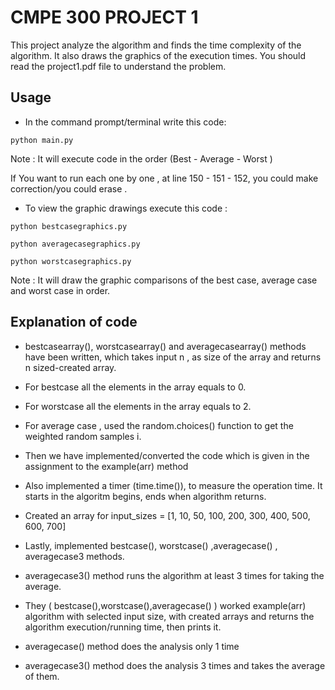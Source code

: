 # CMPE 300 PROJECT 1 

This project analyze the algorithm and finds the time complexity of the algorithm. It also draws the graphics of the execution times.
You should read the project1.pdf file to understand the problem.


## Usage

- In the command prompt/terminal write this code:

 ` python main.py  ` 


Note :  It will execute code in the order (Best - Average - Worst )

If You want to run each one by one , at line 150 - 151 - 152, you could make correction/you could erase .


- To view the graphic drawings execute this code :

 ` python bestcasegraphics.py  `

 ` python averagecasegraphics.py  `

 ` python worstcasegraphics.py  `

 Note :  It will draw the graphic comparisons of the best case, average case and worst case in order.


## Explanation of code

- bestcasearray(), worstcasearray() and averagecasearray() methods have been written, which takes input n , as size of the array
and returns n sized-created array.
- For bestcase all the elements in the array equals to 0.
- For worstcase all the elements in the array equals to 2.
- For average case , used the random.choices() function to get the weighted random samples i.

- Then we have implemented/converted the code which is given in the assignment to the example(arr) method
- Also implemented a timer (time.time()), to measure the operation time. It starts in the algoritm begins, ends when algorithm returns.

- Created an array for input_sizes = [1, 10, 50, 100, 200, 300, 400, 500, 600, 700]

- Lastly, implemented bestcase(), worstcase() ,averagecase() , averagecase3 methods.
- averagecase3() method runs the algorithm at least 3 times for taking the average.
- They ( bestcase(),worstcase(),averagecase() ) worked example(arr) algorithm with selected input size, with created arrays and returns the algorithm execution/running time, then prints it.

- averagecase() method does the analysis only 1 time
- averagecase3() method does the analysis 3 times and takes the average of them.